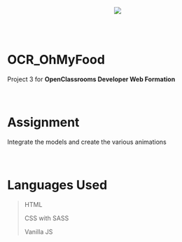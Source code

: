 <p align="center"><img src="https://user.oc-static.com/upload/2020/08/24/15982603994672_ohmyfood.png"></img></p>

<br><br>

# OCR_OhMyFood

Project 3 for **OpenClassrooms Developer Web Formation**
<br><br><br>

# Assignment

Integrate the models and create the various animations
<br><br><br>

# Languages Used

> HTML
>
> CSS with SASS
>
> Vanilla JS

